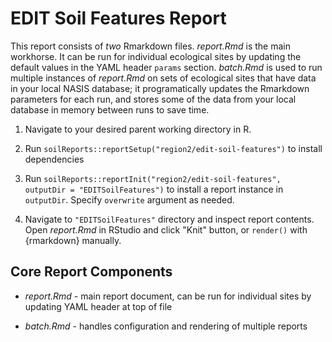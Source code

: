 # EDIT Soil Features Report

This report consists of _two_ Rmarkdown files. _report.Rmd_ is the main workhorse. It can be run for individual ecological sites by updating the default values in the YAML header `params` section. _batch.Rmd_ is used to run multiple instances of _report.Rmd_ on sets of ecological sites that have data in your local NASIS database; it programatically updates the Rmarkdown parameters for each run, and stores some of the data from your local database in memory between runs to save time.

1. Navigate to your desired parent working directory in R. 

2. Run `soilReports::reportSetup("region2/edit-soil-features")` to install dependencies

3. Run `soilReports::reportInit("region2/edit-soil-features", outputDir = "EDITSoilFeatures")` to install a report instance in `outputDir`. Specify `overwrite` argument as needed. 

4. Navigate to `"EDITSoilFeatures"` directory and inspect report contents. Open _report.Rmd_ in RStudio and click "Knit" button, or `render()` with {rmarkdown} manually.

## Core Report Components

 - _report.Rmd_ - main report document, can be run for individual sites by updating YAML header at top of file
 
 - _batch.Rmd_ - handles configuration and rendering of multiple reports
 
